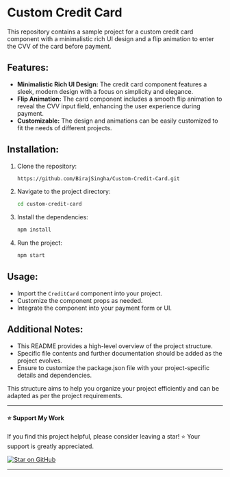 # Custom Credit Card

This repository contains a sample project for a custom credit card component with a minimalistic rich UI design and a flip animation to enter the CVV of the card before payment.

## Features:

- **Minimalistic Rich UI Design:** The credit card component features a sleek, modern design with a focus on simplicity and elegance.
- **Flip Animation:** The card component includes a smooth flip animation to reveal the CVV input field, enhancing the user experience during payment.
- **Customizable:** The design and animations can be easily customized to fit the needs of different projects.

## Installation:

1. Clone the repository:
    ```sh
    https://github.com/BirajSingha/Custom-Credit-Card.git
    ```

2. Navigate to the project directory:
    ```sh
    cd custom-credit-card
    ```

3. Install the dependencies:
    ```sh
    npm install
    ```

4. Run the project:
    ```sh
    npm start
    ```

## Usage:

- Import the `CreditCard` component into your project.
- Customize the component props as needed.
- Integrate the component into your payment form or UI.

## Additional Notes:

- This README provides a high-level overview of the project structure.
- Specific file contents and further documentation should be added as the project evolves.
- Ensure to customize the package.json file with your project-specific details and dependencies.

This structure aims to help you organize your project efficiently and can be adapted as per the project requirements.

---

#### ⭐ **Support My Work**

If you find this project helpful, please consider leaving a star! ⭐ Your support is greatly appreciated.

[![Star on GitHub](https://img.shields.io/github/stars/BirajSingha/Custom-Credit-Card.git?style=social)](https://github.com/BirajSingha/Custom-Credit-Card.git)

---
